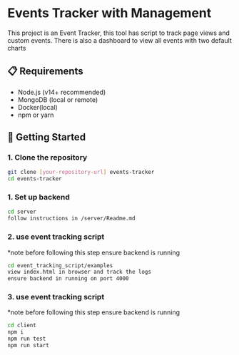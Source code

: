 # Events Tracker with Management

This project is an Event Tracker, this tool has script to track page views and custom events. There is also a dashboard to view all events with two default charts

## 📋 Requirements

- Node.js (v14+ recommended)
- MongoDB (local or remote)
- Docker(local)
- npm or yarn

## 🚀 Getting Started


### 1. Clone the repository

```bash
git clone [your-repository-url] events-tracker
cd events-tracker
```

### 1. Set up backend

```bash
cd server
follow instructions in /server/Readme.md
```

### 2. use event tracking script
*note before following this step ensure backend is running
```bash
cd event_tracking_script/examples
view index.html in browser and track the logs
ensure backend in running on port 4000 
```

### 3. use event tracking script
*note before following this step ensure backend is running
```bash
cd client
npm i
npm run test
npm run start
```

